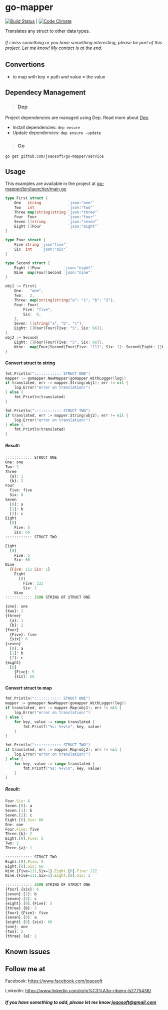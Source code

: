 # go-mapper
[![Build Status](https://travis-ci.org/joaosoft/go-mapper.svg?branch=master)](https://travis-ci.org/joaosoft/go-mapper) | [![Code Climate](https://codeclimate.com/github/joaosoft/go-mapper/badges/coverage.svg)](https://codeclimate.com/github/joaosoft/go-mapper)

Translates any struct to other data types.

###### If i miss something or you have something interesting, please be part of this project. Let me know! My contact is at the end.

## Convertions
* to map with key = path and value = the value

## Dependecy Management 
>### Dep

Project dependencies are managed using Dep. Read more about [Dep](https://github.com/golang/dep).
* Install dependencies: `dep ensure`
* Update dependencies: `dep ensure -update`


>### Go
```
go get github.com/joaosoft/go-mapper/service
```

## Usage 
This examples are available in the project at [go-mapper/bin/launcher/main.go](https://github.com/joaosoft/go-mapper/tree/master/bin/launcher/main.go)
```go
type First struct {
	One   string            `json:"one"`
	Two   int               `json:"two"`
	Three map[string]string `json:"three"`
	Four  Four              `json:"four"`
	Seven []string          `json:"seven"`
	Eight []Four            `json:"eight"`
}

type Four struct {
	Five string `json"five"`
	Six  int    `json:"six"`
}

type Second struct {
	Eight []Four          `json:"eight"`
	Nine  map[Four]Second `json:"nine"`
}

obj1 := First{
    One:   "one",
    Two:   2,
    Three: map[string]string{"a": "1", "b": "2"},
    Four: Four{
        Five: "five",
        Six:  6,
    },
    Seven: []string{"a", "b", "c"},
    Eight: []Four{Four{Five: "5", Six: 66}},
}
obj2 := Second{
    Eight: []Four{Four{Five: "5", Six: 66}},
    Nine:  map[Four]Second{Four{Five: "111", Six: 1}: Second{Eight: []Four{Four{Five: "222", Six: 2}}}},
}
```
#### Convert struct to string 
```go
fmt.Println(":::::::::::: STRUCT ONE")
mapper := gomapper.NewMapper(gomapper.WithLogger(log))
if translated, err := mapper.String(obj1); err != nil {
    log.Error("error on translation!")
} else {
    fmt.Println(translated)
}

fmt.Println(":::::::::::: STRUCT TWO")
if translated, err := mapper.String(obj2); err != nil {
    log.Error("error on translation!")
} else {
    fmt.Println(translated)
}
```

##### Result:
```javascript
:::::::::::: STRUCT ONE
One: one
Two: 2
Three
  {a}: 1
  {b}: 2
Four
  Five: five
  Six: 6
Seven
  [0]: a
  [1]: b
  [2]: c
Eight
  [0]
    Five: 5
    Six: 66
:::::::::::: STRUCT TWO

Eight
  [0]
    Five: 5
    Six: 66
Nine
  {Five: 111 Six: 1}
    Eight
      [0]
        Five: 222
        Six: 2
    Nine
:::::::::::: JSON STRING OF STRUCT ONE

{one}: one
{two}: 2
{three}
  {a}: 1
  {b}: 2
{four}
  {Five}: five
  {six}: 6
{seven}
  [0]: a
  [1]: b
  [2]: c
{eight}
  [0]
    {Five}: 5
    {six}: 66
```

#### Convert struct to map 
```go
fmt.Println(":::::::::::: STRUCT ONE")
mapper := gomapper.NewMapper(gomapper.WithLogger(log))
if translated, err := mapper.Map(obj1); err != nil {
    log.Error("error on translation!")
} else {
    for key, value := range translated {
        fmt.Printf("%s: %+v\n", key, value)
    }
}

fmt.Println(":::::::::::: STRUCT TWO")
if translated, err := mapper.Map(obj2); err != nil {
    log.Error("error on translation!")
} else {
    for key, value := range translated {
        fmt.Printf("%s: %+v\n", key, value)
    }
}
```

##### Result:
```javascript
Four.Six: 6
Seven.[0]: a
Seven.[1]: b
Seven.[2]: c
Eight.[0].Six: 66
One: one
Four.Five: five
Three.{b}: 2
Eight.[0].Five: 5
Two: 2
Three.{a}: 1

:::::::::::: STRUCT TWO
Eight.[0].Five: 5
Eight.[0].Six: 66
Nine.{Five=111,Six=1}.Eight.[0].Five: 222
Nine.{Five=111,Six=1}.Eight.[0].Six: 2

:::::::::::: JSON STRING OF STRUCT ONE
{four}.{six}: 6
{seven}.[1]: b
{seven}.[2]: c
{eight}.[0].{Five}: 5
{three}.{b}: 2
{four}.{Five}: five
{seven}.[0]: a
{eight}.[0].{six}: 66
{one}: one
{two}: 2
{three}.{a}: 1
```

## Known issues


## Follow me at
Facebook: https://www.facebook.com/joaosoft

LinkedIn: https://www.linkedin.com/in/jo%C3%A3o-ribeiro-b2775438/

##### If you have something to add, please let me know joaosoft@gmail.com
